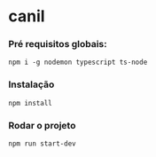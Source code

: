# canil

### Pré requisitos globais:

`npm i -g nodemon typescript ts-node`

### Instalação 

`npm install`

### Rodar o projeto
`npm run start-dev`